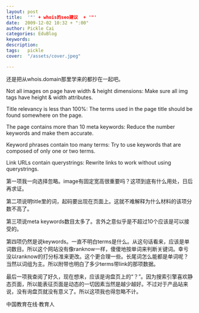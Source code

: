 ```yaml
---
layout: post  
title:  '"' + whois的seo建议  + '"'
date:  2009-12-02 10:32 + ":00" 
author: Pickle Cai  
categories: EduBlog  
keywords: 
description:   
tags:	pickle   
cover:  "/assets/cover.jpeg"  

---  
```

    
还是把从whois.domain那里学来的都抄在一起吧。







Not all images on page have width & height dimensions: Make sure all img tags have height & width attributes.



Title relevancy is less than 100%: The terms used in the page title should be found somewhere on the page.



The page contains more than 10 meta keywords: Reduce the number keywords and make them accurate.

Keyword phrases contain too many terms: Try to use keywords that are composed of only one or two terms.



Link URLs contain querystrings: Rewrite links to work without using querystrings.

第一项我一向选择忽略。image有固定宽高很重要吗？这项到底有什么用处，日后再求证。



第二项说明title里的词，起码要出现在页面上。这就不难解释为什么材料的该项分数不高了。



第三项说meta keywords数目太多了。言外之意似乎是不超过10个应该是可以接受的。



第四项仍然是说keywords。一直不明白terms是什么。从这句话看来，应该是单词数目。所以这个网站没有像ranknow一样，傻傻地按单词来判断关键词。幸亏没以ranknow的打分标准来更改。这个更合理一些。长尾词怎么能都是单词呢？当然以词组为主。所以附带也明白了多少terms带link的那项数据。



最后一项我查阅了好久，现在想来，应该是询盘页上的“？”。因为搜索引擎喜欢静态页面，所以能表征页面是动态的一切因素当然是越少越好。不过对于产品站来说，没有询盘页就没有意义了。所以这项我也得忽略不计。



		    
 中国教育在线·教育人

